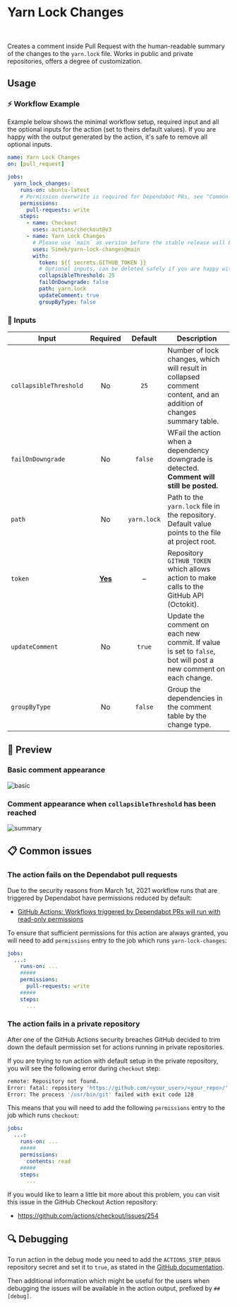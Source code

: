 # Yarn Lock Changes

[<sub><img src="https://git.io/J38HP" height="16" /></sub>](#) [<sub><img src="https://git.io/J38dY" height="16" /></sub>](#) [<sub><img src="https://git.io/J38ds" height="16" /></sub>](#) [<sub><img src="https://git.io/J38dt" height="16" /></sub>](#)

Creates a comment inside Pull Request with the human-readable summary of the changes to the `yarn.lock` file. Works in public and private repositories, offers a degree of customization.

## Usage

### ⚡️ Workflow Example

Example below shows the minimal workflow setup, required input and all the optional inputs for the action (set to theirs default values). If you are happy with the output generated by the action, it's safe to remove all optional inputs.

```yml
name: Yarn Lock Changes
on: [pull_request]

jobs:
  yarn_lock_changes:
    runs-on: ubuntu-latest
    # Permission overwrite is required for Dependabot PRs, see "Common issues" section below.
    permissions:
      pull-requests: write
    steps:
      - name: Checkout
        uses: actions/checkout@v3
      - name: Yarn Lock Changes
        # Please use `main` as version before the stable release will be published as `v1`.
        uses: Simek/yarn-lock-changes@main
        with:
          token: ${{ secrets.GITHUB_TOKEN }}
          # Optional inputs, can be deleted safely if you are happy with default values.
          collapsibleThreshold: 25
          failOnDowngrade: false
          path: yarn.lock
          updateComment: true
          groupByType: false
```

### 🔌 Inputs

| Input                  |      Required      |   Default   | Description                                                                                                       |
|------------------------|:------------------:|:-----------:|-------------------------------------------------------------------------------------------------------------------|
| `collapsibleThreshold` |         No         |    `25`     | Number of lock changes, which will result in collapsed comment content, and an addition of changes summary table. |
| `failOnDowngrade`      |         No         |   `false`   | WFail the action when a dependency downgrade is detected. __Comment will still be posted.__                       |
| `path`                 |         No         | `yarn.lock` | Path to the `yarn.lock` file in the repository. Default value points to the file at project root.                 |
| `token`                | <ins>**Yes**</ins> |      –      | Repository `GITHUB_TOKEN` which allows action to make calls to the GitHub API (Octokit).                          |
| `updateComment`        |         No         |   `true`    | Update the comment on each new commit. If value is set to `false`, bot will post a new comment on each change.    |
| `groupByType`          |         No         |   `false`   | Group the dependencies in the comment table by the change type.                                                   |

## 📸 Preview

### Basic comment appearance

<img alt="basic" src="https://user-images.githubusercontent.com/719641/116818857-c5029d80-ab6d-11eb-8b48-122b851c1d9e.png">

### Comment appearance when `collapsibleThreshold` has been reached

<img alt="summary" src="https://user-images.githubusercontent.com/719641/116819012-7efa0980-ab6e-11eb-99f1-15996b6f12b4.png">

## 📋 Common issues

### The action fails on the Dependabot pull requests

Due to the security reasons from March 1st, 2021 workflow runs that are triggered by Dependabot have permissions reduced by default: 

* [GitHub Actions: Workflows triggered by Dependabot PRs will run with read-only permissions](https://github.blog/changelog/2021-02-19-github-actions-workflows-triggered-by-dependabot-prs-will-run-with-read-only-permissions/)

To ensure that sufficient permissions for this action are always granted, you will need to add `permissions` entry to the job which runs `yarn-lock-changes`:

```yml
jobs:
  ...:
    runs-on: ...
    #####
    permissions:
      pull-requests: write
    #####
    steps:
      ...
```

### The action fails in a private repository

After one of the GitHub Actions security breaches GitHub decided to trim down the default permission set for actions running in private repositories. 

If you are trying to run action with default setup in the private repository, you will see the following error during `checkout` step:

```sh
remote: Repository not found.
Error: fatal: repository 'https://github.com/<your_user>/<your_repo>/' not found
Error: The process '/usr/bin/git' failed with exit code 128
```

This means that you will need to add the following `permissions` entry to the job which runs `checkout`:

```yml
jobs:
  ...:
    runs-on: ...
    #####
    permissions:
      contents: read
    #####
    steps:
      ...
```

If you would like to learn a little bit more about this problem, you can visit this issue in the GitHub Checkout Action repository: 
* https://github.com/actions/checkout/issues/254

## 🔍️ Debugging

To run action in the debug mode you need to add the `ACTIONS_STEP_DEBUG` repository secret and set it to `true`, as stated in the [GitHub documentation](https://docs.github.com/en/actions/managing-workflow-runs/enabling-debug-logging#enabling-step-debug-logging).

Then additional information which might be useful for the users when debugging the issues will be available in the action output, prefixed by `##[debug]`.
